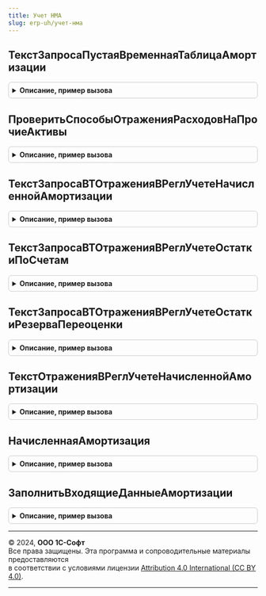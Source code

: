 ```yaml
---
title: Учет НМА
slug: erp-uh/учет-нма
---
```



## ТекстЗапросаПустаяВременнаяТаблицаАмортизации
<details style="margin: 1em 0; padding: 0.5em; border: 1px solid #ccc; border-radius: 6px;">

<summary style="font-weight: bold; cursor: pointer;">Описание, пример вызова</summary>

```bsl

// Возвращает текст запроса с временной таблицей амортизации
//
// Возвращаемое значение:
// 		Строка - Текст запроса для получения пустой временной таблицы "втТаблицаАмортизации".
//
Функция ТекстЗапросаПустаяВременнаяТаблицаАмортизации() Экспорт
```

Пример вызова
```bsl
Результат = УчетНМА.ТекстЗапросаПустаяВременнаяТаблицаАмортизации() 
```
</details>

## ПроверитьСпособыОтраженияРасходовНаПрочиеАктивы
<details style="margin: 1em 0; padding: 0.5em; border: 1px solid #ccc; border-radius: 6px;">

<summary style="font-weight: bold; cursor: pointer;">Описание, пример вызова</summary>

```bsl

// Выполняет проверку ошибок в заполнении способов отражения расходов по амортизации.
//
// Параметры:
// 		ЭтотОбъект - ДокументОбъект.АмортизацияНМА - Объект документа амортизации
// 		Отказ - Булево - Возврат, признак ошибки при выполнения проверки.
//
Процедура ПроверитьСпособыОтраженияРасходовНаПрочиеАктивы(ЭтотОбъект, Отказ) Экспорт
```

Пример вызова
```bsl
УчетНМА.ПроверитьСпособыОтраженияРасходовНаПрочиеАктивы(ЭтотОбъект, Отказ) 
```
</details>

## ТекстЗапросаВТОтраженияВРеглУчетеНачисленнойАмортизации
<details style="margin: 1em 0; padding: 0.5em; border: 1px solid #ccc; border-radius: 6px;">

<summary style="font-weight: bold; cursor: pointer;">Описание, пример вызова</summary>

```bsl

// Возвращает текст запроса временных таблиц для отражения амортизации в регламентированном учете.
//
// Параметры:
// 		ИмяДокумента - Строка - Строка имени метаданных.
//
// Возвращаемое значение:
// 		Строка - Текст запроса.
//
Функция ТекстЗапросаВТОтраженияВРеглУчетеНачисленнойАмортизации(ИмяДокумента) Экспорт
```

Пример вызова
```bsl
Результат = УчетНМА.ТекстЗапросаВТОтраженияВРеглУчетеНачисленнойАмортизации(ИмяДокумента) 
```
</details>

## ТекстЗапросаВТОтраженияВРеглУчетеОстаткиПоСчетам
<details style="margin: 1em 0; padding: 0.5em; border: 1px solid #ccc; border-radius: 6px;">

<summary style="font-weight: bold; cursor: pointer;">Описание, пример вызова</summary>

```bsl

// Возвращает текст запроса временной таблицы остатков по счетам учета
//
// Возвращаемое значение:
// 		Строка - Текст запроса
//
Функция ТекстЗапросаВТОтраженияВРеглУчетеОстаткиПоСчетам() Экспорт
```

Пример вызова
```bsl
Результат = УчетНМА.ТекстЗапросаВТОтраженияВРеглУчетеОстаткиПоСчетам() 
```
</details>

## ТекстЗапросаВТОтраженияВРеглУчетеОстаткиРезерваПереоценки
<details style="margin: 1em 0; padding: 0.5em; border: 1px solid #ccc; border-radius: 6px;">

<summary style="font-weight: bold; cursor: pointer;">Описание, пример вызова</summary>

```bsl

// Возвращает текст запроса временной таблицы остатков резерва переоценки
//
// Возвращаемое значение:
// 		Строка - Текст запроса
//
Функция ТекстЗапросаВТОтраженияВРеглУчетеОстаткиРезерваПереоценки() Экспорт
```

Пример вызова
```bsl
Результат = УчетНМА.ТекстЗапросаВТОтраженияВРеглУчетеОстаткиРезерваПереоценки() 
```
</details>

## ТекстОтраженияВРеглУчетеНачисленнойАмортизации
<details style="margin: 1em 0; padding: 0.5em; border: 1px solid #ccc; border-radius: 6px;">

<summary style="font-weight: bold; cursor: pointer;">Описание, пример вызова</summary>

```bsl

// Возвращает текст запроса для отражения амортизации по документу в регламентированном учете.
//
// Возвращаемое значение:
// 		Строка - Текст запроса
//
Функция ТекстОтраженияВРеглУчетеНачисленнойАмортизации() Экспорт
```

Пример вызова
```bsl
Результат = УчетНМА.ТекстОтраженияВРеглУчетеНачисленнойАмортизации() 
```
</details>

## НачисленнаяАмортизация
<details style="margin: 1em 0; padding: 0.5em; border: 1px solid #ccc; border-radius: 6px;">

<summary style="font-weight: bold; cursor: pointer;">Описание, пример вызова</summary>

```bsl

// Возвращает таблицу начисленной амортизации
//
// Параметры:
// 		ТаблицаОбъектовУчета - ТаблицаЗначений - Таблица объектов для начисления амортизации
// 		ТаблицаРеквизитов - ТаблицаЗначений - Таблица реквизитов документа
// 		Отказ - Булево - Признак удачного завершения функции начисления амортизации.
//
// Возвращаемое значение:
// 		ТаблицаЗначений - Таблица начисленных расходов по амортизации (формат представлен в функции УчетОСВызовСервера.ПустаяТаблицаЗначенийНачисленнойАмортизации).
//
Функция НачисленнаяАмортизация(ТаблицаОбъектовУчета, ТаблицаРеквизитов, ТаблицаПараметровРасчетаАмортизации = Неопределено, Отказ) Экспорт
```

Пример вызова
```bsl
Результат = УчетНМА.НачисленнаяАмортизация(ТаблицаОбъектовУчета, ТаблицаРеквизитов, ТаблицаПараметровРасчетаАмортизации, Отказ) 
```
</details>

## ЗаполнитьВходящиеДанныеАмортизации
<details style="margin: 1em 0; padding: 0.5em; border: 1px solid #ccc; border-radius: 6px;">

<summary style="font-weight: bold; cursor: pointer;">Описание, пример вызова</summary>

```bsl

// Заполняет входящие данные расчета и отражения амортизации, необходимые для проверки выполненных обновлений ИБ.
//
// Параметры:
// 		ВходящиеДанные - Соответствие из КлючИЗначение- Данные расчета и отражения амортизации:
// 			* Ключ - Строка, ОбъектМетаданных - входящие данные, используемые  операцией
// 			* Значение - см. ОбновлениеИнформационнойБазы.ЕстьДанныеДляОбработки.Отбор
//
Процедура ЗаполнитьВходящиеДанныеАмортизации(ВходящиеДанные) Экспорт
```

Пример вызова
```bsl
УчетНМА.ЗаполнитьВходящиеДанныеАмортизации(ВходящиеДанные) 
```
</details>

---

© 2024, **ООО 1С-Софт**  
Все права защищены. Эта программа и сопроводительные материалы предоставляются  
в соответствии с условиями лицензии [Attribution 4.0 International (CC BY 4.0)](https://creativecommons.org/licenses/by/4.0/legalcode).

---
